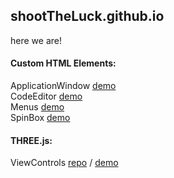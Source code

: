 ## shootTheLuck.github.io
here we are!
    
#### Custom HTML Elements:
ApplicationWindow [demo](https://shoottheluck.github.io/CustomElements/ApplicationWindow)<br>
CodeEditor [demo](https://shoottheluck.github.io/CustomElements/CodeArea)<br>
Menus [demo](https://shoottheluck.github.io/CustomElements/Menus)<br>
SpinBox [demo](https://shoottheluck.github.io/CustomElements/SpinBox)<br>

#### THREE.js:
ViewControls [repo](https://github.com/shootTheLuck/ViewControls) / [demo](https://shoottheluck.github.io/ViewControls)<br>
